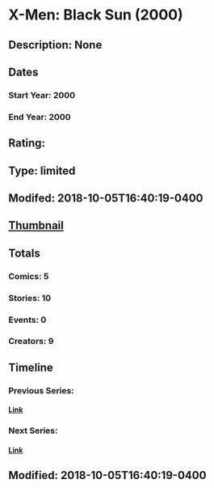 # X-Men: Black Sun (2000)
## Description: None
## Dates
### Start Year: 2000
### End Year: 2000
## Rating: 
## Type: limited
## Modifed: 2018-10-05T16:40:19-0400
## [Thumbnail](http://i.annihil.us/u/prod/marvel/i/mg/f/30/5bb7cc2aec098.jpg)
## Totals
### Comics: 5
### Stories: 10
### Events: 0
### Creators: 9
## Timeline
### Previous Series: 
#### [Link]()
### Next Series: 
#### [Link]()
## Modified: 2018-10-05T16:40:19-0400